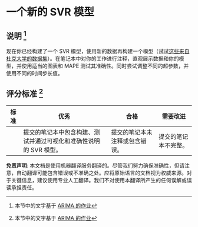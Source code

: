 # 一个新的 SVR 模型

## 说明 [^1]

现在你已经构建了一个 SVR 模型，使用新的数据再构建一个模型（试试[这些来自杜克大学的数据集](http://www2.stat.duke.edu/~mw/ts_data_sets.html)）。在笔记本中对你的工作进行注释，直观展示数据和你的模型，并使用适当的图表和 MAPE 测试其准确性。同时尝试调整不同的超参数，并使用不同的时间步长值。

## 评分标准 [^1]

| 标准     | 优秀                                                         | 合格                                                     | 需要改进                             |
| -------- | ------------------------------------------------------------ | --------------------------------------------------------- | ----------------------------------- |
|          | 提交的笔记本中包含构建、测试并通过可视化和准确性说明的 SVR 模型。 | 提交的笔记本未注释或包含错误。                           | 提交的笔记本不完整。                |

[^1]: 本节中的文字基于 [ARIMA 的作业](https://github.com/microsoft/ML-For-Beginners/tree/main/7-TimeSeries/2-ARIMA/assignment.md)

**免责声明**:
本文档是使用机器翻译服务翻译的。尽管我们努力确保准确性，但请注意，自动翻译可能包含错误或不准确之处。应将原始语言的文档视为权威来源。对于关键信息，建议使用专业人工翻译。我们不对使用本翻译所产生的任何误解或误读承担责任。